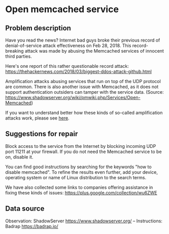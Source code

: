 # Open memcached service

## Problem description

Have you read the news? Internet bad guys broke their previous record of denial-of-service attack effectiveness on Feb 28, 2018. This record-breaking attack was made by abusing the Memcached services of innocent third parties.

Here's one report of this rather questionable record attack: https://thehackernews.com/2018/03/biggest-ddos-attack-github.html

Amplification attacks abusing services that run on top of the UDP protocol are common. There is also another issue with Memcached, as it does not support authentication outsiders can tamper with the service data. (Source: https://www.shadowserver.org/wiki/pmwiki.php/Services/Open-Memcached)

If you want to understand better how these kinds of so-called amplification attacks work, please see [here](./categories.md#amplification-attacks).

## Suggestions for repair

Block access to the service from the Internet by blocking incoming UDP port 11211 at your firewall. If you do not need the Memcached service to be on, disable it.

You can find good instructions by searching for the keywords "how to disable memcached". To refine the results even further, add your device, operating system or name of Linux distribution to the search terms.

We have also collected some links to companies offering assistance in fixing these kinds of issues: https://plus.google.com/collection/wu6ZWE

## Data source

Observation: ShadowServer https://www.shadowserver.org/ – Instructions: Badrap https://badrap.io/
